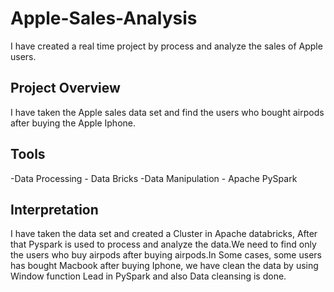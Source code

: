# Apple-Sales-Analysis
I have created a real time project by process and analyze the sales of Apple users.

## Project Overview
I have taken the Apple sales data set and find the users who bought airpods after buying the Apple Iphone.

## Tools
-Data Processing - Data Bricks
-Data Manipulation - Apache PySpark


##  Interpretation
I have taken the data set and created a Cluster in Apache databricks, After that Pyspark is used to process and analyze the data.We need to find only the users 
who buy airpods after buying airpods.In Some cases, some users has bought Macbook after buying Iphone, we have clean the data by using Window function Lead in PySpark and also 
Data cleansing is done.

